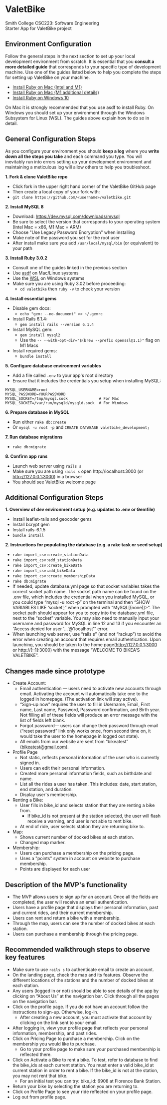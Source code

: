 # ValetBike

Smith College CSC223: Software Engineering\
Starter App for ValetBike project

## Environment Configuration
Follow the general steps in the next section to set up your local development environment from scratch. It is essential that you **consult a more detailed guide** that corresponds to your specific type of development machine. Use one of the guides listed below to help you complete the steps for setting up ValetBike on your machine.

* [Install Ruby on Mac (Intel and M1)](https://mac.install.guide/ruby/index.html)
* [Install Ruby on Mac (M1 additional details)](https://github.com/deadroxy/valetbike/blob/master/notes/dev-enviro.md)
* [Install Ruby on Windows 10](https://gorails.com/setup/windows/10)

On Mac it is strongly recommended that you use asdf to install Ruby. On Windows you should set up your environment through the Windows Subsystem for Linux (WSL). The guides above explain how to do so in detail.

## General Configuration Steps

As you configure your environment you should **keep a log** where you **write down all the steps you take** and each command you type. You will inevitably run into errors setting up your development environment and maintaining a meticulous log will allow others to help you troubleshoot. 
 
**1. Fork & clone ValetBike repo**
* Click fork in the upper right hand corner of the ValetBike GitHub page
* Then create a local copy of your fork with:
* `git clone https://github.com/<username>/valetbike.git`

**2. Install MySQL 8**
* Download: https://dev.mysql.com/downloads/mysql
* Be sure to select the version that corresponds to your operating system (Intel Mac = x86, M1 Mac = ARM)
* Choose "Use Legacy Password Encryption" when installing
* Make note of the password you set for the root user
* After install make sure you add `/usr/local/mysql/bin` (or equivalent) to your path

**3. Install Ruby 3.0.2**
* Consult one of the guides linked in the previous section
* Use [asdf](https://asdf-vm.com/guide/getting-started.html) on Mac/Linux systems
* Use the [WSL](https://docs.microsoft.com/en-us/windows/wsl) on Windows systems
* Make sure you are using Ruby 3.02 before proceeding:
  * `cd valetbike` then `ruby -v` to check your version

**4. Install essential gems**
* Disable gem docs:
  * `echo "gem: --no-document" >> ~/.gemrc`
* Install Rails 6.1.4:
  * `gem install rails --version 6.1.4`
* Install MySQL gem:
  * `gem install mysql2`
  * Use the `-- --with-opt-dir="$(brew --prefix openssl@1.1)"` flag on M1 Macs
* Install required gems:
  * `bundle install`

**5. Configure database environment variables**
* Add a file called `.env` to your app's root directory
* Ensure that it includes the credentials you setup when installing MySQL:

```shell
MYSQL_USERNAME=root
MYSQL_PASSWORD=YOURPASSWORD
MYSQL_SOCKET=/tmp/mysql.sock              # For Mac
MYSQL_SOCKET=/var/run/mysqld/mysqld.sock  # For Windows
```

**6. Prepare database in MySQL**
* Run either `rake db:create`
* Or `mysql -u root -p` and `CREATE DATABASE valetbike_development;`

**7. Run database migrations**
* `rake db:migrate`

**8. Confirm app runs**
* Launch web server using `rails s`
* Make sure you are using `rails s` open http://localhost:3000 (or http://127.0.0.1:3000) in a browser
* You should see ValetBike welcome page
  
  
## Additional Configuration Steps

**1. Overview of dev environment setup (e.g. updates to .env or Gemfile)**
* Install leaflet-rails and geocoder gems
* Install bcrypt gem 
* Install rails-6.1.5
* `bundle install`

**2. Instructions for populating the database (e.g. a rake task or seed setup)**
* `rake import_csv:create_stationData`
* `rake import_csv:add_stationData`
* `rake import_csv:create_bikeData`
* `rake import_csv:add_bikeData`
* `rake import_csv:create_membershipData`
* `rake db:migrate`
* If needed, update database.yml page so that socket variables takes the correct socket path name. The socket path name can be found on the .env file, which includes the credential when you installed MySQL, or you could type “mysql -u root -p” on the terminal and then “SHOW VARIABLES LIKE ‘socket’;” when prompted with “MySQL[(none)]>”. The socket path should appear for you to copy into the database.yml file, next to the “socket” variable. You may also need to manually input your username and password for MySQL in line 12 and 13 if you encounter an “Access denied for user '...'@'localhost'” error. 
* When launching web server, use “rails s” (and not “rackup”) to avoid the error when creating an account that requires email authentication. Upon launching, you should be taken to the home page(http://127.0.0.1:3000 or http://[::1]:3000)  with the message “WELCOME TO BIKEA'S VALETBIKE”. 

## Changes made since prototype 
* Create Account:
    * Email authentication — users need to activate new accounts through email. Activating the account will automatically take one to the logged in homepage. (The activation link will stay active). 
    * “Sign-up now” requires the user to fill in Username, Email, First name, Last name, Password, Password confirmation, and Birth year. Not filling all of these fields will produce an error message with the list of fields left blank.
    * Forgot password— users can change their password through email (“reset password” link only works once, from second time on, it would take the user to the homepage in logged out state).
    * All emails from our website are sent from “bikeatest” (bikeatest@gmail.com).
* Profile Page
    * Not static, reflects personal information of the user who is currently signed in. 
    * Users can edit their personal information. 
    * Created more personal information fields, such as birthdate and name. 
    * List all the rides a user has taken. This includes: date, start station, end station, and duration. 
    * Display user's membership.
* Renting a Bike:
    * User fills in bike_id and selects station that they are renting a bike from.
        * If bike_id is not present at the station selected, the user will flash receive a warning, and user is not able to rent bike.
    * At end of ride, user selects station they are returning bike to.
* Map:
    * Shows current number of docked bikes at each station. 
    * Changed map marker.
* Membership:
    * Users can purchase a membership on the pricing page. 
    * Uses a "points" system in account on website to purchase membership. 
    * Points are displayed for each user

## Description of the MVP's functionality
* The MVP allows users to sign up for an account. Once all the fields are completed, the user will receive an email authentication. 
* Users have a profile page that displays their personal information, past and current rides, and their current membership. 
* Users can rent and return a bike with a membership.
* Through the map, users can see the number of docked bikes at each station.
* Users can purchase a membership through the pricing page.

## Recommended walkthrough steps to observe key features
* Make sure to use `rails s` to authenticate email to create an account.
* On the landing page, check the map and its features. Observe the different locations of the stations and the number of docked bikes at each station.
* Any users (logged in or not) should be able to see details of the app by clicking on “About Us” at the navigation bar. Click through all the pages on the navigation bar.
* Click on the profile page. If you do not have an account follow the instructions to sign-up. Otherwise, log-in.
    * After creating a new account, you must activate that account by clicking on the link sent to your email. 
* After logging in, view your profile page that reflects your personal information, membership, and past rides. 
* Click on Pricing Page to purchase a membership. Click on the membership you would like to purchase. 
    * Go to your profile page to make sure your purchased membership is reflected there. 
* Click on Activate a Bike to rent a bike. To test, refer to database to find the bike_ids at each current station. You must enter a valid bike_id at current station in order to rent a bike. If the bike_id is not at the station, you may not rent that bike.   
    * For an initial test you can try: bike_id: 6908 at Florence Bank Station.
* Return your bike by selecting the station you are returning to. 
* Click on Profile Page to see your ride reflected on your profile page. 
* Log out from profile page. 
